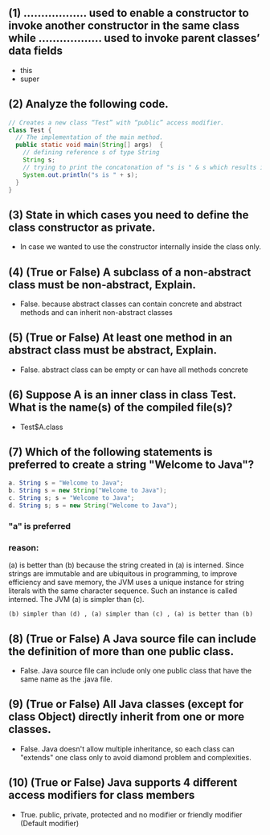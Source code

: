 ## (1) ………………  used to enable a constructor to invoke another constructor in the same class while ……………… used to invoke parent classes’ data fields
- this
- super

## (2) Analyze the following code.
``` java
// Creates a new class “Test” with “public” access modifier.
class Test {   
  // The implementation of the main method.
  public static void main(String[] args)  {
    // defining reference s of type String
    String s;
    // trying to print the concatonation of "s is " & s which results in compilation error because s has not been initialized
    System.out.println("s is " + s);
  }
}
```

## (3) State in which cases you need to define the class constructor as private.  
- In case we wanted to use the constructor internally inside the class only.

## (4) (True or False) A subclass of a non‐abstract class must be non‐abstract, Explain.
- False. because abstract classes can contain concrete and abstract methods and can inherit non-abstract classes

## (5) (True or False) At least one method in an abstract class must be abstract, Explain.
- False. abstract class can be empty or can have all methods concrete

## (6) Suppose A is an inner class in class Test. What is the name(s) of the compiled file(s)? 
- Test$A.class

## (7) Which of the following statements is preferred to create a string "Welcome to Java"?
``` java
a. String s = "Welcome to Java";
b. String s = new String("Welcome to Java");
c. String s; s = "Welcome to Java";
d. String s; s = new String("Welcome to Java");
```
### "a" is preferred 
### reason: 
(a) is better than (b) because the string created in (a) is interned. Since strings are
immutable and are ubiquitous in programming, to improve efficiency and save
memory, the JVM uses a unique instance for string literals with the same
character sequence. Such an instance is called interned. The JVM (a) is simpler
than (c).
```
(b) simpler than (d) , (a) simpler than (c) , (a) is better than (b)
```

## (8) (True or False) A Java source file can include the definition of more than one public class.
- False. Java source file can include only one public class that have the same name as the .java file.

## (9) (True or False) All Java classes (except for class Object) directly inherit from one or more classes.
- False. Java doesn't allow multiple inheritance, so each class can "extends" one class only to avoid diamond problem and complexities.

## (10) (True or False) Java supports 4 different access modifiers for class members
- True. public, private, protected and no modifier or friendly modifier (Default modifier)














